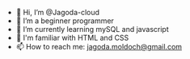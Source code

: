 - 👋 Hi, I’m @Jagoda-cloud
- 👀 I’m a beginner programmer
- 🌱 I’m currently learning mySQL and javascript
- 💞️ I'm familiar with HTML and CSS
- 📫 How to reach me: jagoda.moldoch@gmail.com

<!---
Jagoda-cloud/Jagoda-cloud is a ✨ special ✨ repository because its `README.md` (this file) appears on your GitHub profile.
You can click the Preview link to take a look at your changes.
--->

